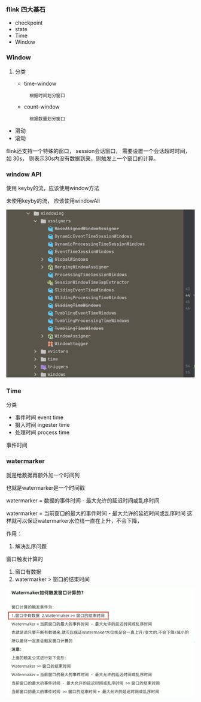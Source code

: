 ### flink 四大基石

- checkpoint
- state
- Time
- Window



### Window
1. 分类
    
    * time-window
        
            根据时间划分窗口    
    
    * count-window
            
            根据数量划分窗口
    
    
* 滑动
* 滚动

flink还支持一个特殊的窗口， session会话窗口， 需要设置一个会话超时时间， 如 30s， 
则表示30s内没有数据到来，则触发上一个窗口的计算。



### window API

使用 keyby的流，应该使用window方法

未使用keyby的流， 应该使用windowAll


![1ZAt8I](https://raw.githubusercontent.com/jacksonyoudi/images/main/uPic/1ZAt8I.png)


### Time

分类

   * 事件时间 event time
   * 摄入时间 ingester time
   * 处理时间 process time

事件时间

### watermarker
就是给数据再额外加一个时间列

也就是watermarker是一个时间戳


watermarker = 数据的事件时间 - 最大允许的延迟时间或乱序时间

watermarker = 当前窗口的最大的事件时间 - 最大允许的延迟时间或乱序时间
这样就可以保证watermarker水位线一直在上升，不会下降， 


作用：
   
1. 解决乱序问题


窗口触发计算的

1. 窗口有数据
2. watermarker > 窗口的结束时间

![4sYyXx](https://raw.githubusercontent.com/jacksonyoudi/images/main/uPic/4sYyXx.png)



